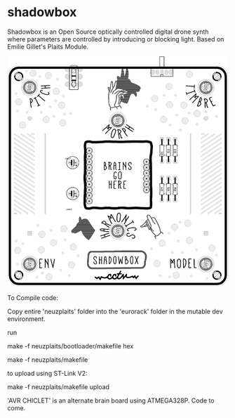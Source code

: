 # shadowbox
Shadowbox is an Open Source optically controlled digital drone synth where parameters are controlled by introducing or blocking light. Based on Emilie Gillet's Plaits Module.

![Main PCB](https://github.com/cctvfm/shadowbox/blob/main/art-export.png)


To Compile code:

Copy entire 'neuzplaits' folder into the 'eurorack' folder in the mutable dev environment.

run 

make -f neuzplaits/bootloader/makefile hex

make -f neuzplaits/makefile



to upload using ST-Link V2:

make -f neuzplaits/makefile upload

'AVR CHICLET' is an alternate brain board using ATMEGA328P. Code to come.

